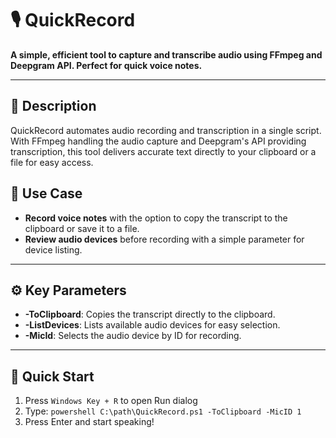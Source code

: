 # 🎙️ QuickRecord

**A simple, efficient tool to capture and transcribe audio using FFmpeg and Deepgram API. Perfect for quick voice notes.**

---

## 📄 Description
QuickRecord automates audio recording and transcription in a single script. With FFmpeg handling the audio capture and Deepgram's API providing transcription, this tool delivers accurate text directly to your clipboard or a file for easy access.

## 🔧 Use Case
- **Record voice notes** with the option to copy the transcript to the clipboard or save it to a file.
- **Review audio devices** before recording with a simple parameter for device listing.

---

## ⚙️ Key Parameters
- **-ToClipboard**: Copies the transcript directly to the clipboard.
- **-ListDevices**: Lists available audio devices for easy selection.
- **-MicId**: Selects the audio device by ID for recording.

---

## 🚀 Quick Start
1. Press `Windows Key + R` to open Run dialog
2. Type: `powershell C:\path\QuickRecord.ps1 -ToClipboard -MicID 1`
3. Press Enter and start speaking!